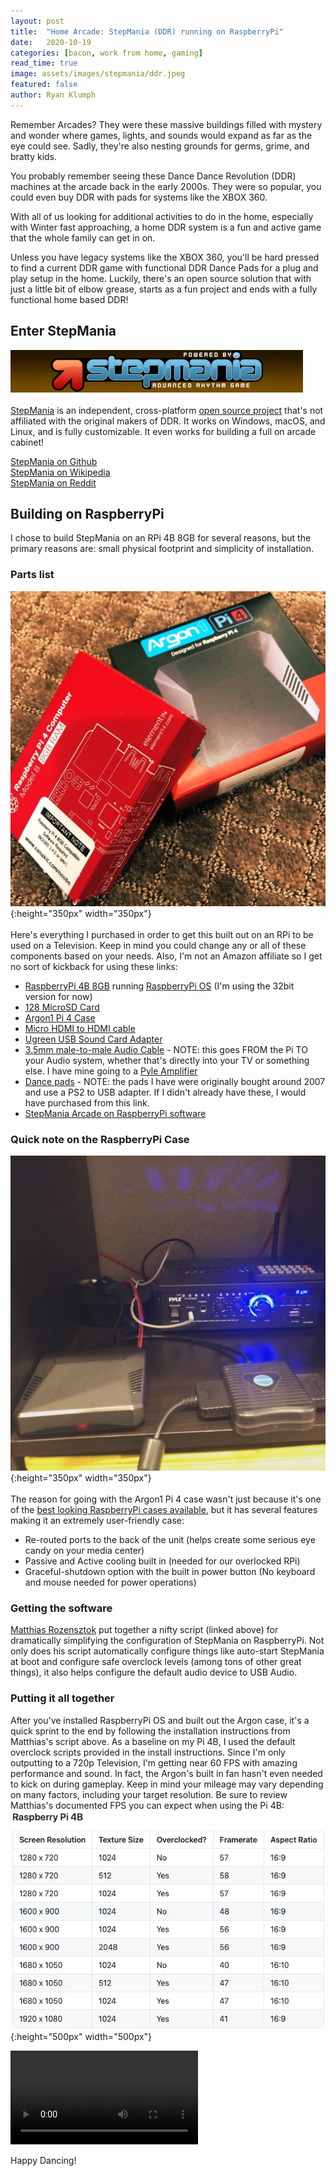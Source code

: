 ```yaml
---
layout: post
title:  "Home Arcade: StepMania (DDR) running on RaspberryPi"
date:   2020-10-19
categories: [bacon, work from home, gaming]
read_time: true
image: assets/images/stepmania/ddr.jpeg
featured: false
author: Ryan Klumph
---
```

Remember Arcades? They were these massive buildings filled with mystery and wonder where games, lights, and sounds would expand as far as the eye could see. Sadly, they're also nesting grounds for germs, grime, and bratty kids.

You probably remember seeing these Dance Dance Revolution (DDR) machines at the arcade back in the early 2000s. They were so popular, you could even buy DDR with pads for systems like the XBOX 360.

With all of us looking for additional activities to do in the home, especially with Winter fast approaching, a home DDR system is a fun and active game that the whole family can get in on.

Unless you have legacy systems like the XBOX 360, you'll be hard pressed to find a current DDR game with functional DDR Dance Pads for a plug and play setup in the home. Luckily, there's an open source solution that with just a little bit of elbow grease, starts as a fun project and ends with a fully functional home based DDR!

## Enter StepMania
![](/assets/images/stepmania/splash.png)<br><br>
[StepMania](https://www.stepmania.com) is an independent, cross-platform [open source project](https://github.com/stepmania) that's not affiliated with the original makers of DDR. It works on Windows, macOS, and Linux, and is fully customizable. It even works for building a full on arcade cabinet!

[StepMania on Github](https://github.com/stepmania/stepmania)<br>
[StepMania on Wikipedia](https://en.wikipedia.org/wiki/StepMania)<br>
[StepMania on Reddit](https://www.reddit.com/r/Stepmania/)<br>

## Building on RaspberryPi
I chose to build StepMania on an RPi 4B 8GB for several reasons, but the primary reasons are: small physical footprint and simplicity of installation.

### Parts list
![](/assets/images/stepmania/boxes.jpeg){:height="350px" width="350px"}<br><br>
Here's everything I purchased in order to get this built out on an RPi to be used on a Television. Keep in mind you could change any or all of these components based on your needs. Also, I'm not an Amazon affiliate so I get no sort of kickback for using these links:

* [RaspberryPi 4B 8GB](https://www.amazon.com/gp/product/B08C4SK5C3/ref=ppx_yo_dt_b_asin_title_o02_s00?ie=UTF8&psc=1) running [RaspberryPi OS](https://www.raspberrypi.org/downloads/) (I'm using the 32bit version for now)
* [128 MicroSD Card](https://www.amazon.com/gp/product/B0887GP791/ref=ppx_od_dt_b_asin_title_s00?ie=UTF8&psc=1)
* [Argon1 Pi 4 Case](https://www.amazon.com/gp/product/B07WP8WC3V/ref=ppx_od_dt_b_asin_title_s00?ie=UTF8&psc=1)
* [Micro HDMI to HDMI cable](https://www.amazon.com/gp/product/B0892XH718/ref=ppx_od_dt_b_asin_title_s00?ie=UTF8&psc=1)
* [Ugreen USB Sound Card Adapter](https://www.amazon.com/gp/product/B01N905VOY/ref=ppx_od_dt_b_asin_title_s00?ie=UTF8&psc=1)
* [3.5mm male-to-male Audio Cable](https://www.amazon.com/dp/B00NO73MUQ/ref=cm_sw_em_r_mt_dp_ckDJFbFD6DBBD) - NOTE: this goes FROM the Pi TO your Audio system, whether that's directly into your TV or something else. I have mine going to a [Pyle Amplifier](https://www.amazon.com/gp/product/B081QH5N1Y/ref=ppx_yo_dt_b_asin_title_o01_s00?ie=UTF8&psc=1)
* [Dance pads](https://dancepadmania.com/shop/) - NOTE: the pads I have were originally bought around 2007 and use a PS2 to USB adapter. If I didn't already have these, I would have purchased from this link.
* [StepMania Arcade on RaspberryPi software](https://github.com/SpottyMatt/raspbian-stepmania-arcade)

### Quick note on the RaspberryPi Case
![](/assets/images/stepmania/argon.jpeg){:height="350px" width="350px"}<br><br>
The reason for going with the Argon1 Pi 4 case wasn't just because it's one of the [best looking RaspberryPi cases available](https://youtu.be/8VlE654abDo), but it has several features making it an extremely user-friendly case:
- Re-routed ports to the back of the unit (helps create some serious eye candy on your media center)
- Passive and Active cooling built in (needed for our overlocked RPi)
- Graceful-shutdown option with the built in power button (No keyboard and mouse needed for power operations)

### Getting the software
[Matthias Rozensztok](https://github.com/SpottyMatt) put together a nifty script (linked above) for dramatically simplifying the configuration of StepMania on RaspberryPi. Not only does his script automatically configure things like auto-start StepMania at boot and configure safe overclock levels (among tons of other great things), it also helps configure the default audio device to USB Audio.

### Putting it all together
After you've installed RaspberryPi OS and built out the Argon case, it's a quick sprint to the end by following the installation instructions from Matthias's script above. As a baseline on my Pi 4B, I used the default overclock scripts provided in the install instructions. Since I'm only outputting to a 720p Television, I'm getting near 60 FPS with amazing performance and sound. In fact, the Argon's built in fan hasn't even needed to kick on during gameplay. Keep in mind your mileage may vary depending on many factors, including your target resolution. Be sure to review Matthias's documented FPS you can expect when using the Pi 4B:<br>
![](/assets/images/stepmania/fps.png){:height="500px" width="500px"}

![](/assets/images/stepmania/stepmania.mp4)


Happy Dancing!

